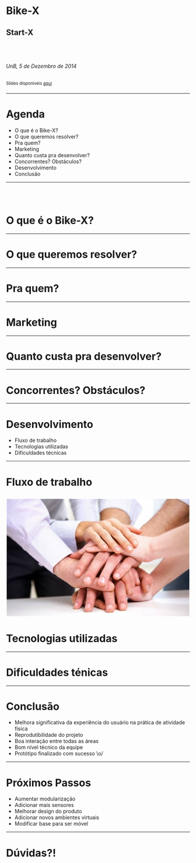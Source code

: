 # **Bike-X**

## Start-X

<br><br>

###### UnB, 5 de Dezembro de 2014

<sup id="fn1">Slides disponíveis [aqui](http://start-x.github.io/relatorio) </sup>

-------

# Agenda
- O que é o Bike-X? 
- O que queremos resolver?
- Pra quem?
- Marketing
- Quanto custa pra desenvolver?
- Concorrentes? Obstáculos?
- Desenvolvimento
- Conclusão
----------

<br><br>

# O que é o Bike-X?
----------

# O que queremos resolver?
-----

# Pra quem?
-----

# Marketing
-----

# Quanto custa pra desenvolver?
-----

# Concorrentes? Obstáculos?
-------

# Desenvolvimento
- Fluxo de trabalho
- Tecnologias utilizadas
- Dificuldades técnicas
-------

# Fluxo de trabalho
<img src='figuras/trabalho_equipe.jpeg'></img>
-------

# Tecnologias utilizadas
-------

# Dificuldades ténicas
-------

# Conclusão
- Melhora significativa da experiência do usuário na prática de atividade física
- Reprodutibilidade do projeto
- Boa interação entre todas as áreas
- Bom nível técnico da equipe
- Protótipo finalizado com sucesso \o/
------

# Próximos Passos
- Aumentar modularização
- Adicionar mais sensores
- Melhorar design do produto
- Adicionar novos ambientes virtuais
- Modificar base para ser móvel
------

# Dúvidas?!

